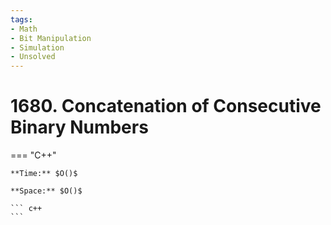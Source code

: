 ```yaml
---
tags:
- Math
- Bit Manipulation
- Simulation
- Unsolved
---
```



# 1680. Concatenation of Consecutive Binary Numbers

=== "C++"

    **Time:** $O()$

    **Space:** $O()$

    ``` c++
    ```